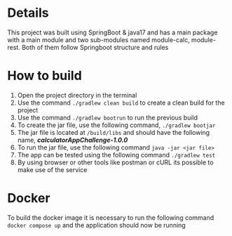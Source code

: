 # Details

This project was built using SpringBoot & java17 and has a main package with a main module and two sub-modules named module-calc, module-rest. Both of them follow
Springboot structure and rules

# How to build

1. Open the project directory in the terminal
2. Use the command `./gradlew clean build` to create a clean build for the project
3. Use the command `./gradlew bootrun` to run the previous build
4. To create the jar file, use the following command, `./gradlew bootjar`
5. The jar file is located at `/build/libs` and should have the following name, _**calculatorAppChallenge-1.0.0**_
6. To run the jar file, use the following command `java -jar <jar file>`
7. The app can be tested using the following command `./gradlew test`
8. By using browser or other tools like postman or cURL its possible to make use of the service

# Docker

To build the docker image it is necessary to run the following command `docker compose up` and the application should now be running

